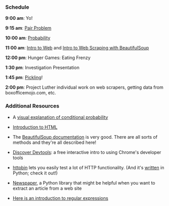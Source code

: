 ### Schedule

**9:00 am**: Yo!

**9:15 am**: [Pair Problem](pair.md)

**10:00 am**: [Probability](intro_to_probability.ipynb)

**11:00 am**: [Intro to Web](web_scraping_beatifulsoup.md) and [Intro to Web Scraping with BeautifulSoup](web_scraping_beatifulsoup.ipynb)

**12:00 pm**: Hunger Games: Eating Frenzy

**1:30 pm**: Investigation Presentation

**1:45 pm**: [Pickling](Pickling_Python_Objects.ipynb)!

**2:00 pm**: Project Luther individual work on web scrapers, getting data from boxofficemojo.com, etc.


### Additional Resources

 * A [visual explanation of conditional probability](http://setosa.io/conditional/)

 * [Introduction to HTML](https://developer.mozilla.org/en-US/docs/Web/Guide/HTML/Introduction
)
 * The [BeautifulSoup documentation](http://www.crummy.com/software/BeautifulSoup/bs4/doc/) is very good. There are all sorts of methods and they're all described here!
 * [Discover Devtools](http://discover-devtools.codeschool.com/): a free interactive intro to using Chrome's developer tools
 * [httpbin](http://httpbin.org/) lets you easily test a lot of HTTP functionality. (And it's [written](https://github.com/Runscope/httpbin) in Python; check it out!)
 * [Newspaper](http://newspaper.readthedocs.org/), a Python library that might be helpful when you want to extract an article from a web site
 * [Here is an introduction to regular expressions](http://www.diveintopython.net/regular_expressions/)
